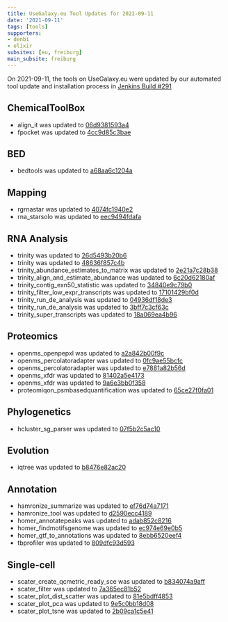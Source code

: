 ```yaml
---
title: UseGalaxy.eu Tool Updates for 2021-09-11
date: '2021-09-11'
tags: [tools]
supporters:
- denbi
- elixir
subsites: [eu, freiburg]
main_subsite: freiburg
---
```


On 2021-09-11, the tools on UseGalaxy.eu were updated by our automated tool update and installation process in [Jenkins Build #291](https://build.galaxyproject.eu/job/usegalaxy-eu/job/install-tools/#291/)


## ChemicalToolBox

- align_it was updated to [06d9381593a4](https://toolshed.g2.bx.psu.edu/view/bgruening/align_it/06d9381593a4)
- fpocket was updated to [4cc9d85c3bae](https://toolshed.g2.bx.psu.edu/view/bgruening/fpocket/4cc9d85c3bae)

## BED

- bedtools was updated to [a68aa6c1204a](https://toolshed.g2.bx.psu.edu/view/iuc/bedtools/a68aa6c1204a)

## Mapping

- rgrnastar was updated to [4074fc1940e2](https://toolshed.g2.bx.psu.edu/view/iuc/rgrnastar/4074fc1940e2)
- rna_starsolo was updated to [eec9494fdafa](https://toolshed.g2.bx.psu.edu/view/iuc/rna_starsolo/eec9494fdafa)

## RNA Analysis

- trinity was updated to [26d5493b20b6](https://toolshed.g2.bx.psu.edu/view/iuc/trinity/26d5493b20b6)
- trinity was updated to [48636f857c4b](https://toolshed.g2.bx.psu.edu/view/iuc/trinity/48636f857c4b)
- trinity_abundance_estimates_to_matrix was updated to [2e21a7c28b38](https://toolshed.g2.bx.psu.edu/view/iuc/trinity_abundance_estimates_to_matrix/2e21a7c28b38)
- trinity_align_and_estimate_abundance was updated to [6c20d62180af](https://toolshed.g2.bx.psu.edu/view/iuc/trinity_align_and_estimate_abundance/6c20d62180af)
- trinity_contig_exn50_statistic was updated to [34840e9c79b0](https://toolshed.g2.bx.psu.edu/view/iuc/trinity_contig_exn50_statistic/34840e9c79b0)
- trinity_filter_low_expr_transcripts was updated to [17101429bf0d](https://toolshed.g2.bx.psu.edu/view/iuc/trinity_filter_low_expr_transcripts/17101429bf0d)
- trinity_run_de_analysis was updated to [04936df18de3](https://toolshed.g2.bx.psu.edu/view/iuc/trinity_run_de_analysis/04936df18de3)
- trinity_run_de_analysis was updated to [3bff7c3cf63c](https://toolshed.g2.bx.psu.edu/view/iuc/trinity_run_de_analysis/3bff7c3cf63c)
- trinity_super_transcripts was updated to [18a069ea4b96](https://toolshed.g2.bx.psu.edu/view/iuc/trinity_super_transcripts/18a069ea4b96)

## Proteomics

- openms_openpepxl was updated to [a2a842b00f9c](https://toolshed.g2.bx.psu.edu/view/galaxyp/openms_openpepxl/a2a842b00f9c)
- openms_percolatoradapter was updated to [0fc9ae55bcfc](https://toolshed.g2.bx.psu.edu/view/galaxyp/openms_percolatoradapter/0fc9ae55bcfc)
- openms_percolatoradapter was updated to [e7881a82b56d](https://toolshed.g2.bx.psu.edu/view/galaxyp/openms_percolatoradapter/e7881a82b56d)
- openms_xfdr was updated to [81402a5e4173](https://toolshed.g2.bx.psu.edu/view/galaxyp/openms_xfdr/81402a5e4173)
- openms_xfdr was updated to [9a6e3bb0f358](https://toolshed.g2.bx.psu.edu/view/galaxyp/openms_xfdr/9a6e3bb0f358)
- proteomiqon_psmbasedquantification was updated to [65ce27f0fa01](https://toolshed.g2.bx.psu.edu/view/galaxyp/proteomiqon_psmbasedquantification/65ce27f0fa01)

## Phylogenetics

- hcluster_sg_parser was updated to [07f5b2c5ac10](https://toolshed.g2.bx.psu.edu/view/earlhaminst/hcluster_sg_parser/07f5b2c5ac10)

## Evolution

- iqtree was updated to [b8476e82ac20](https://toolshed.g2.bx.psu.edu/view/iuc/iqtree/b8476e82ac20)

## Annotation

- hamronize_summarize was updated to [ef76d74a7171](https://toolshed.g2.bx.psu.edu/view/iuc/hamronize_summarize/ef76d74a7171)
- hamronize_tool was updated to [d2590ecc4189](https://toolshed.g2.bx.psu.edu/view/iuc/hamronize_tool/d2590ecc4189)
- homer_annotatepeaks was updated to [adab852c8216](https://toolshed.g2.bx.psu.edu/view/iuc/homer_annotatepeaks/adab852c8216)
- homer_findmotifsgenome was updated to [ec974e69e0b5](https://toolshed.g2.bx.psu.edu/view/iuc/homer_findmotifsgenome/ec974e69e0b5)
- homer_gtf_to_annotations was updated to [8ebb6520eef4](https://toolshed.g2.bx.psu.edu/view/iuc/homer_gtf_to_annotations/8ebb6520eef4)
- tbprofiler was updated to [809dfc93d593](https://toolshed.g2.bx.psu.edu/view/iuc/tbprofiler/809dfc93d593)

## Single-cell

- scater_create_qcmetric_ready_sce was updated to [b834074a9aff](https://toolshed.g2.bx.psu.edu/view/iuc/scater_create_qcmetric_ready_sce/b834074a9aff)
- scater_filter was updated to [7a365ec81b52](https://toolshed.g2.bx.psu.edu/view/iuc/scater_filter/7a365ec81b52)
- scater_plot_dist_scatter was updated to [81e5bdff4853](https://toolshed.g2.bx.psu.edu/view/iuc/scater_plot_dist_scatter/81e5bdff4853)
- scater_plot_pca was updated to [9e5c0bb18d08](https://toolshed.g2.bx.psu.edu/view/iuc/scater_plot_pca/9e5c0bb18d08)
- scater_plot_tsne was updated to [2b09ca1c5e41](https://toolshed.g2.bx.psu.edu/view/iuc/scater_plot_tsne/2b09ca1c5e41)


